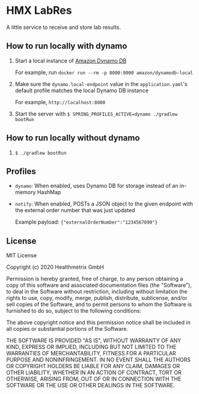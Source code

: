 # HMX LabRes

A little service to receive and store lab results.

## How to run locally with dynamo

1. Start a local instance of [Amazon Dynamo DB](https://aws.amazon.com/dynamodb/)
   
   For example, run `docker run --rm -p 8000:8000 amazon/dynamodb-local`
   
2. Make sure the `dynamo.local-endpoint` value in the `application.yaml`'s default
   profile matches the local Dynamo DB instance
   
   For example, `http://localhost:8000`
   
3. Start the server with `$ SPRING_PROFILES_ACTIVE=dynamo ./gradlew bootRun`
   
## How to run locally without dynamo

1. `$ ./gradlew bootRun`   
   
## Profiles

- `dynamo`: When enabled, uses Dynamo DB for storage instead
  of an in-memory HashMap

- `notify`: When enabled, POSTs a JSON object to the given endpoint with
  the external order number that was just updated
  
  Example payload: `{"externalOrderNumber":"1234567890"}`
  
## License

MIT License

Copyright (c) 2020 Healthmetrix GmbH

Permission is hereby granted, free of charge, to any person obtaining a copy
of this software and associated documentation files (the "Software"), to deal
in the Software without restriction, including without limitation the rights
to use, copy, modify, merge, publish, distribute, sublicense, and/or sell
copies of the Software, and to permit persons to whom the Software is
furnished to do so, subject to the following conditions:

The above copyright notice and this permission notice shall be included in all
copies or substantial portions of the Software.

THE SOFTWARE IS PROVIDED "AS IS", WITHOUT WARRANTY OF ANY KIND, EXPRESS OR
IMPLIED, INCLUDING BUT NOT LIMITED TO THE WARRANTIES OF MERCHANTABILITY,
FITNESS FOR A PARTICULAR PURPOSE AND NONINFRINGEMENT. IN NO EVENT SHALL THE
AUTHORS OR COPYRIGHT HOLDERS BE LIABLE FOR ANY CLAIM, DAMAGES OR OTHER
LIABILITY, WHETHER IN AN ACTION OF CONTRACT, TORT OR OTHERWISE, ARISING FROM,
OUT OF OR IN CONNECTION WITH THE SOFTWARE OR THE USE OR OTHER DEALINGS IN THE
SOFTWARE.
